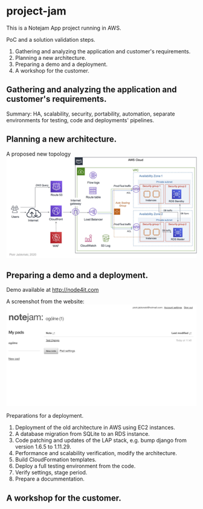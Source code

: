 # project-jam

This is a Notejam App project running in AWS.

PoC and a solution validation steps.

1. Gathering and analyzing the application and customer's requirements.
2. Planning a new architecture.
3. Preparing a demo and a deployment.
4. A workshop for the customer.

## Gathering and analyzing the application and customer's requirements.

Summary: HA, scalability, security, portability, automation,  separate environments for testing, code and deployments' pipelines.

## Planning a new architecture.

A proposed new topology
![alt text](https://github.com/pjablonski123/project-jam/blob/master/arch-topology.jpg?raw=true)

## Preparing a demo and a deployment.

Demo available at http://node4it.com

A screenshot from the website:
![alt text](https://github.com/pjablonski123/project-jam/blob/master/test-notejam.jpg?raw=true)

Preparations for a deployment.

1. Deployment of the old architecture in AWS using EC2 instances. 
2. A database migration from SQLite to an RDS instance.
3. Code patching and updates of the LAP stack, e.g. bump django from version 1.6.5 to 1.11.29.
4. Performance and scalability verification, modify the architecture.
5. Build CloudFormation templates.
6. Deploy a full testing environment from the code.
7. Verify settings, stage period.
8. Prepare a docummentation.

## A workshop for the customer.


